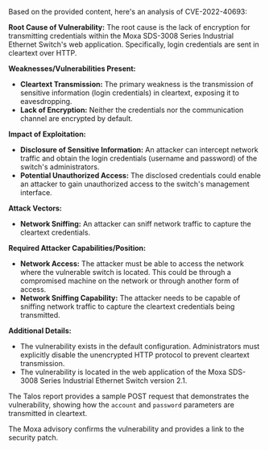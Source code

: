 Based on the provided content, here's an analysis of CVE-2022-40693:

**Root Cause of Vulnerability:**
The root cause is the lack of encryption for transmitting credentials within the Moxa SDS-3008 Series Industrial Ethernet Switch's web application. Specifically, login credentials are sent in cleartext over HTTP.

**Weaknesses/Vulnerabilities Present:**
- **Cleartext Transmission:** The primary weakness is the transmission of sensitive information (login credentials) in cleartext, exposing it to eavesdropping.
- **Lack of Encryption:** Neither the credentials nor the communication channel are encrypted by default.

**Impact of Exploitation:**
- **Disclosure of Sensitive Information:** An attacker can intercept network traffic and obtain the login credentials (username and password) of the switch's administrators.
- **Potential Unauthorized Access:** The disclosed credentials could enable an attacker to gain unauthorized access to the switch's management interface.

**Attack Vectors:**
- **Network Sniffing:** An attacker can sniff network traffic to capture the cleartext credentials.

**Required Attacker Capabilities/Position:**
- **Network Access:** The attacker must be able to access the network where the vulnerable switch is located. This could be through a compromised machine on the network or through another form of access.
- **Network Sniffing Capability:** The attacker needs to be capable of sniffing network traffic to capture the cleartext credentials being transmitted.

**Additional Details:**

- The vulnerability exists in the default configuration. Administrators must explicitly disable the unencrypted HTTP protocol to prevent cleartext transmission.
- The vulnerability is located in the web application of the Moxa SDS-3008 Series Industrial Ethernet Switch version 2.1.

The Talos report provides a sample POST request that demonstrates the vulnerability, showing how the `account` and `password` parameters are transmitted in cleartext.

The Moxa advisory confirms the vulnerability and provides a link to the security patch.